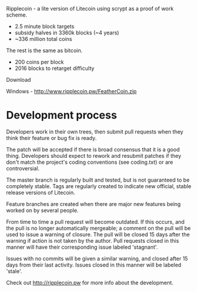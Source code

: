 Ripplecoin - a lite version of Litecoin using scrypt as a proof of work scheme.
 - 2.5 minute block targets
 - subsidy halves in 3360k blocks (~4 years)
 - ~336 million total coins

The rest is the same as bitcoin.
 - 200 coins per block
 - 2016 blocks to retarget difficulty
 
Download

Windows - http://www.ripplecoin.pw/FeatherCoin.zip

Development process
===================

Developers work in their own trees, then submit pull requests when
they think their feature or bug fix is ready.

The patch will be accepted if there is broad consensus that it is a
good thing.  Developers should expect to rework and resubmit patches
if they don't match the project's coding conventions (see coding.txt)
or are controversial.

The master branch is regularly built and tested, but is not guaranteed
to be completely stable. Tags are regularly created to indicate new
official, stable release versions of Litecoin.

Feature branches are created when there are major new features being
worked on by several people.

From time to time a pull request will become outdated. If this occurs, and
the pull is no longer automatically mergeable; a comment on the pull will
be used to issue a warning of closure. The pull will be closed 15 days
after the warning if action is not taken by the author. Pull requests closed
in this manner will have their corresponding issue labeled 'stagnant'.

Issues with no commits will be given a similar warning, and closed after
15 days from their last activity. Issues closed in this manner will be 
labeled 'stale'. 

Check out http://ripplecoin.pw for more info about the development.